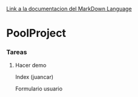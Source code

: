 [Link a la documentacion del MarkDown Language](https://github.com/adam-p/markdown-here/wiki/Markdown-Cheatsheet)
# PoolProject
### Tareas
1. Hacer demo

   Index (juancar)

   Formulario usuario
